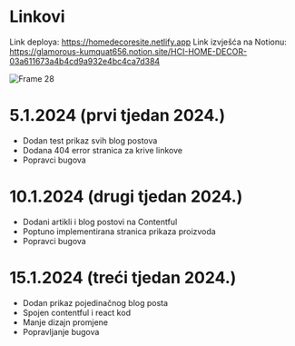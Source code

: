 # Linkovi
Link deploya: https://homedecoresite.netlify.app
Link izvješća na Notionu: https://glamorous-kumquat656.notion.site/HCI-HOME-DECOR-03a611673a4b4cd9a932e4bc4ca7d384

![Frame 28](https://github.com/LazaCoder/HCIprojekt/assets/134958421/3603581a-abfb-4a90-a948-03dfe5f82aaa)

# 5.1.2024 (prvi tjedan 2024.)
* Dodan test prikaz svih blog postova
* Dodana 404 error stranica za krive linkove
* Popravci bugova

# 10.1.2024 (drugi tjedan 2024.)
* Dodani artikli i blog postovi na Contentful
* Poptuno implementirana stranica prikaza proizvoda
* Popravci bugova

# 15.1.2024 (treći tjedan 2024.)
* Dodan prikaz pojedinačnog blog posta
* Spojen contentful i react kod
* Manje dizajn promjene
* Popravljanje bugova
